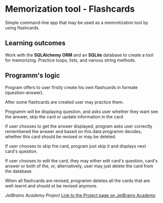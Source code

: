 # Memorization tool - Flashcards
Simple command-line app that may be used as a memrotization tool by using flashcards.<br>

## Learning outcomes
Work with the **SQLAlchemy ORM** and an **SQLite** database to create a tool for memorizing. Practice loops, lists, and various string methods.

## Programm's logic
Program offers to user firstly create his own flashcards in formate (question-answer).

After some flashcards are created user may practice them. 

Programm will be displaying question, and asks user whether they want see the answer, skip the card or update information in the card.

If user chooses to get the answer displayed, program asks user correctly remembered the answer and based on this data programm decides, whether this card should be revised or may be deleted.

If user chooses to skip the card, program just skip it and displays next card's question.

If user chooses to edit the card, they may either edit card's question, card's answer or both of the,
or, alternatively, user may just delete the card from the database.

When all flashcards are revised, programm deletes all the cards that are well-learnt and should ot be revised anymore.




*JetBrains Academy Project*
[Link to the Project page on JetBrains Academy](https://hyperskill.org/projects/159)
